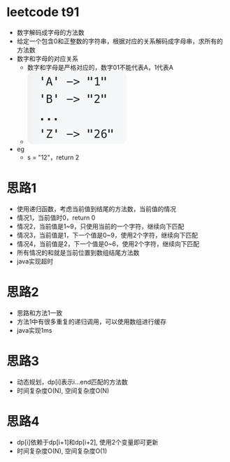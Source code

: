 # leetcode t91
- 数字解码成字母的方法数
- 给定一个包含0和正整数的字符串，根据对应的关系解码成字母串，求所有的方法数
- 数字和字母的对应关系
     - 数字和字母是严格对应的，数字01不能代表A，1代表A
     - ![](./imgs/1.png)
- eg
    - s = "12"，return 2

# 思路1
- 使用递归函数，考虑当前值到结尾的方法数，当前值的情况
- 情况1，当前值时0，return 0
- 情况2，当前值是1~9，只使用当前的一个字符，继续向下匹配
- 情况3，当前值是1，下一个值是0~9，使用2个字符，继续向下匹配
- 情况4，当前值是2，下一个值是0~6，使用2个字符，继续向下匹配
- 所有情况的和就是当前位置到数组结尾方法数
- java实现超时

# 思路2
- 思路和方法1一致
- 方法1中有很多重复的递归调用，可以使用数组进行缓存
- java实现1ms

# 思路3
- 动态规划，dp[i]表示i...end匹配的方法数
- 时间复杂度O(N), 空间复杂度O(N)

# 思路4
- dp[i]依赖于dp[i+1]和dp[i+2], 使用2个变量即可更新
- 时间复杂度O(N), 空间复杂度O(1)
